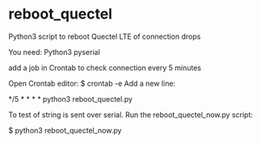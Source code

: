 # reboot_quectel
Python3 script to reboot Quectel LTE of connection drops

You need:
Python3
pyserial

add a job in Crontab to check connection every 5 minutes

Open Crontab editor:
$ crontab -e
Add a new line:

*/5 * * * * python3 reboot_quectel.py

To test of string is sent over serial. Run the reboot_quectel_now.py script:

$ python3 reboot_quectel_now.py
